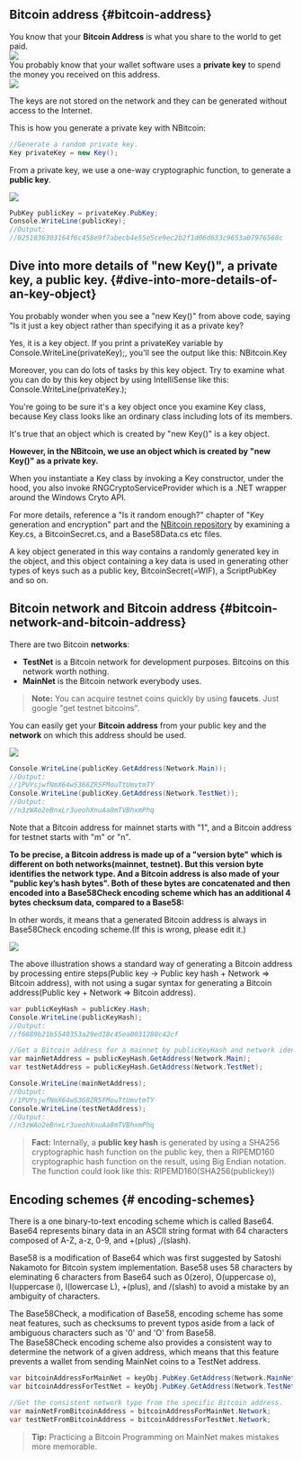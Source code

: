 ## Bitcoin address {#bitcoin-address}

You know that your **Bitcoin Address** is what you share to the world to get paid.  
![](../assets/BitcoinAddress.png)  
You probably know that your wallet software uses a **private key** to spend the money you received on this address.  
![](../assets/PrivateKey.png)  

The keys are not stored on the network and they can be generated without access to the Internet.  

This is how you generate a private key with NBitcoin:  
```cs  
//Generate a random private key.
Key privateKey = new Key(); 
```  
From a private key, we use a one-way cryptographic function, to generate a **public key**. 

![](../assets/PrivKeyPubKey.png)  
```cs 
PubKey publicKey = privateKey.PubKey;
Console.WriteLine(publicKey); 
//Output:
//0251036303164f6c458e9f7abecb4e55e5ce9ec2b2f1d06d633c9653a07976560c
```

## Dive into more details of "new Key()", a private key, a public key. {#dive-into-more-details-of-an-key-object}
You probably wonder when you see a "new Key()" from above code, saying "Is it just a key object rather than specifying it as a private key?

Yes, it is a key object. If you print a privateKey variable by Console.WriteLine(privateKey);, you'll see the output like this:
NBitcoin.Key

Moreover, you can do lots of tasks by this key object. Try to examine what you can do by this key object by using IntelliSense like this:
Console.WriteLine(privateKey.);

You're going to be sure it's a key object once you examine Key class, because Key class looks like an ordinary class including lots of its members.

It's true that an object which is created by "new Key()" is a key object.

**However, in the NBitcoin, we use an object which is created by "new Key()" as a private key.**

When you instantiate a Key class by invoking a Key constructor, under the hood, you also invoke RNGCryptoServiceProvider which is a .NET wrapper around the Windows Cryto API. 

For more details, reference a "Is it random enough?" chapter of "Key generation and encryption" part and the [NBitcoin repository](https://github.com/MetacoSA/NBitcoin) by examining a Key.cs, a BitcoinSecret.cs, and a Base58Data.cs etc files.

A key object generated in this way contains a randomly generated key in the object, and this object containing a key data is used in generating other types of keys such as a public key, BitcoinSecret(=WIF), a ScriptPubKey and so on.


## Bitcoin network and Bitcoin address {#bitcoin-network-and-bitcoin-address}
There are two Bitcoin **networks**: 
* **TestNet** is a Bitcoin network for development purposes. Bitcoins on this network worth nothing.  
* **MainNet** is the Bitcoin network everybody uses.  

> **Note:** You can acquire testnet coins quickly by using **faucets**. Just google "get testnet bitcoins".  

You can easily get your **Bitcoin address** from your public key and the **network** on which this address should be used. 

![](../assets/PubKeyToAddr.png)  

```cs 
Console.WriteLine(publicKey.GetAddress(Network.Main)); 
//Output:
//1PUYsjwfNmX64wS368ZR5FMouTtUmvtmTY
Console.WriteLine(publicKey.GetAddress(Network.TestNet)); 
//Output:
//n3zWAo2eBnxLr3ueohXnuAa8mTVBhxmPhq
```  
Note that a Bitcoin address for mainnet starts with "1", and a Bitcoin address for testnet starts with "m" or "n".

**To be precise, a Bitcoin address is made up of a "version byte" which is different on both networks(mainnet, testnet). But this version byte identifies the network type. And a Bitcoin address is also made of your "public key’s hash bytes". Both of these bytes are concatenated and then encoded into a Base58Check encoding scheme which has an additional 4 bytes checksum data, compared to a Base58:**  

In other words, it means that a generated Bitcoin address is always in Base58Check encoding scheme.(If this is wrong, please edit it.)

![](../assets/PubKeyHashToBitcoinAddress.png)  

The above illustration shows a standard way of generating a Bitcoin address by processing entire steps(Public key -> Public key hash + Network => Bitcoin address), with not using a sugar syntax for generating a Bitcoin address(Public key + Network => Bitcoin address).

```cs 
var publicKeyHash = publicKey.Hash;
Console.WriteLine(publicKeyHash);
//Output:
//f6889b21b5540353a29ed18c45ea0031280c42cf

//Get a Bitcoin address for a mainnet by publicKeyHash and network identifier.
var mainNetAddress = publicKeyHash.GetAddress(Network.Main);
var testNetAddress = publicKeyHash.GetAddress(Network.TestNet);

Console.WriteLine(mainNetAddress); 
//Output:
//1PUYsjwfNmX64wS368ZR5FMouTtUmvtmTY
Console.WriteLine(testNetAddress); 
//Output:
//n3zWAo2eBnxLr3ueohXnuAa8mTVBhxmPhq
```  

> **Fact:** Internally, a **public key hash** is generated by using a SHA256 cryptographic hash function on the public key, then a RIPEMD160 cryptographic hash function on the result, using Big Endian notation. The function could look like this: RIPEMD160(SHA256(publickey))  

## Encoding schemes {# encoding-schemes}
There is a one binary-to-text encoding scheme which is called Base64.
Base64 represents binary data in an ASCII string format with 64 characters composed of A-Z, a-z, 0-9, and +(plus) ,/(slash).

Base58 is a modification of Base64 which was first suggested by Satoshi Nakamoto for Bitcoin system implementation.
Base58 uses 58 characters by eleminating 6 characters from Base64 such as 0(zero), O(uppercase o), I(uppercase i), l(lowercase L), +(plus), and /(slash) to avoid a mistake by an ambiguity of characters.

The Base58Check, a modification of Base58, encoding scheme has some neat features, such as checksums to prevent typos aside from a lack of ambiguous characters such as '0' and 'O' from Base58.  
The Base58Check encoding scheme also provides a consistent way to determine the network of a given address, which means that this feature prevents a wallet from sending MainNet coins to a TestNet address.

```cs
var bitcoinAddressForMainNet = keyObj.PubKey.GetAddress(Network.MainNet);
var bitcoinAddressForTestNet = keyObj.PubKey.GetAddress(Network.TestNet);

//Get the consistent network type from the specific Bitcoin address.
var mainNetFromBitcoinAddress = bitcoinAddressForMainNet.Network;
var testNetFromBitcoinAddress = bitcoinAddressForTestNet.Network;
```

> **Tip:** Practicing a Bitcoin Programming on MainNet makes mistakes more memorable.  
